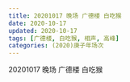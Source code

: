 ```yaml
---
title: 20201017 晚场 广德楼 白吃猴  
date: 2020-10-17
updated: 2020-10-17
tags: [广德楼, 白吃猴, 相声, 高峰]
categories: (2020)庚子年场次
---
```

20201017 晚场 广德楼 白吃猴 

